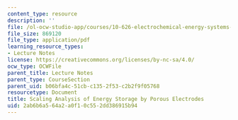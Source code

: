 ```yaml
---
content_type: resource
description: ''
file: /ol-ocw-studio-app/courses/10-626-electrochemical-energy-systems-spring-2014/2ab6b6a564a2a0f10c552dd386915b94_MIT10_626S14_Lec36-37.pdf
file_size: 869120
file_type: application/pdf
learning_resource_types:
- Lecture Notes
license: https://creativecommons.org/licenses/by-nc-sa/4.0/
ocw_type: OCWFile
parent_title: Lecture Notes
parent_type: CourseSection
parent_uid: b06bfa4c-51cb-c135-2f53-c2b2f9f05768
resourcetype: Document
title: Scaling Analysis of Energy Storage by Porous Electrodes
uid: 2ab6b6a5-64a2-a0f1-0c55-2dd386915b94
---
```

